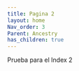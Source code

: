 ```yaml
---
title: Pagina 2
layout: home
Nav_order: 3
Parent: Ancestry
has_children: true
---
```


Prueba para el Index 2
